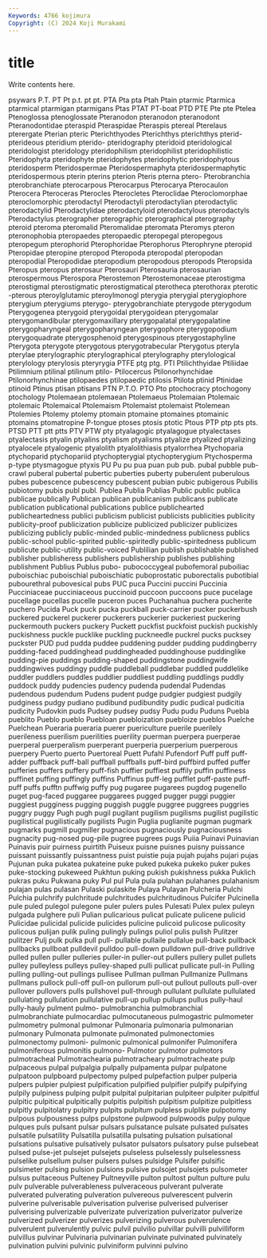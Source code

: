 ```yaml
---
Keywords: 4766 kojimura
Copyright: (C) 2024 Koji Murakami
---
```


# title

Write contents here.



 psywars P.T.
PT Pt p.t. pt pt. PTA Pta pta Ptah Ptain
ptarmic Ptarmica ptarmical ptarmigan ptarmigans Ptas PTAT PT-boat PTD PTE
Pte pte Ptelea Ptenoglossa ptenoglossate Pteranodon pteranodon pteranodont Pteranodontidae pteraspid
Pteraspidae Pteraspis ptereal Pterelaus pterergate Pterian pteric Pterichthyodes Pterichthys pterichthys
pterid- pterideous pteridium pterido- pteridography pteridoid pteridological pteridologist pteridology pteridophilism
pteridophilist pteridophilistic Pteridophyta pteridophyte pteridophytes pteridophytic pteridophytous pteridosperm Pteridospermae Pteridospermaphyta
pteridospermaphytic pteridospermous pterin pterins pterion Pteris pterna ptero- Pterobranchia pterobranchiate
pterocarpous Pterocarpus Pterocarya Pterocaulon Pterocera Pteroceras Pterocles Pterocletes Pteroclidae Pteroclomorphae
pteroclomorphic pterodactyl Pterodactyli pterodactylian pterodactylic pterodactylid Pterodactylidae pterodactyloid pterodactylous pterodactyls
Pterodactylus pterographer pterographic pterographical pterography pteroid pteroma pteromalid Pteromalidae pteromata
Pteromys pteron pteronophobia pteropaedes pteropaedic pteropegal pteropegous pteropegum pterophorid Pterophoridae
Pterophorus Pterophryne pteropid Pteropidae pteropine pteropod Pteropoda pteropodal pteropodan pteropodial
Pteropodidae pteropodium pteropodous pteropods Pteropsida Pteropus pteropus pterosaur Pterosauri Pterosauria
pterosaurian pterospermous Pterospora Pterostemon Pterostemonaceae pterostigma pterostigmal pterostigmatic pterostigmatical pterotheca
pterothorax pterotic -pterous pteroylglutamic pteroylmonogl pterygia pterygial pterygiophore pterygium pterygiums
pterygo- pterygobranchiate pterygode pterygodum Pterygogenea pterygoid pterygoidal pterygoidean pterygomalar pterygomandibular
pterygomaxillary pterygopalatal pterygopalatine pterygopharyngeal pterygopharyngean pterygophore pterygopodium pterygoquadrate pterygosphenoid pterygospinous
pterygostaphyline Pterygota pterygote pterygotous pterygotrabecular Pterygotus pteryla pterylae pterylographic pterylographical
pterylography pterylological pterylology pterylosis pteryrygia PTFE ptg ptg. PTI Ptilichthyidae
Ptiliidae Ptilimnium ptilinal ptilinum ptilo- Ptilocercus Ptilonorhynchidae Ptilonorhynchinae ptilopaedes ptilopaedic
ptilosis Ptilota ptinid Ptinidae ptinoid Ptinus ptisan ptisans PTN P.T.O.
PTO Pto ptochocracy ptochogony ptochology Ptolemaean ptolemaean Ptolemaeus Ptolemaian Ptolemaic
ptolemaic Ptolemaical Ptolemaism Ptolemaist ptolemaist Ptolemean Ptolemies Ptolemy ptolemy ptomain
ptomaine ptomaines ptomainic ptomains ptomatropine P-tongue ptoses ptosis ptotic Ptous
PTP ptp pts pts. PTSD PTT ptt ptts PTV PTW
pty ptyalagogic ptyalagogue ptyalectases ptyalectasis ptyalin ptyalins ptyalism ptyalisms ptyalize
ptyalized ptyalizing ptyalocele ptyalogenic ptyalolith ptyalolithiasis ptyalorrhea Ptychoparia ptychoparid ptychopariid
ptychopterygial ptychopterygium Ptychosperma p-type ptysmagogue ptyxis PU Pu pu pua
puan pub pub. pubal pubble pub-crawl puberal pubertal pubertic puberties
puberty puberulent puberulous pubes pubescence pubescency pubescent pubian pubic pubigerous
Pubilis pubiotomy pubis publ publ. Publea Publia Publias Public public
publica publicae publically Publican publican publicanism publicans publicate publication publicational
publications publice publichearted publicheartedness publici publicism publicist publicists publicities publicity
publicity-proof publicization publicize publicized publicizer publicizes publicizing publicly public-minded public-mindedness
publicness publics public-school public-spirited public-spiritedly public-spiritedness publicum publicute public-utility public-voiced
Publilian publish publishable published publisher publisheress publishers publishership publishes publishing
publishment Publius Publus pubo- pubococcygeal pubofemoral puboiliac puboischiac puboischial puboischiatic
puboprostatic puborectalis pubotibial pubourethral pubovesical pubs PUC puca Puccini puccini
Puccinia Pucciniaceae pucciniaceous puccinoid puccoon puccoons puce pucelage pucellage pucellas
pucelle puceron puces Puchanahua puchera pucherite puchero Pucida Puck puck
pucka puckball puck-carrier pucker puckerbush puckered puckerel puckerer puckerers puckerier
puckeriest puckering puckermouth puckers puckery Puckett puckfist puckfoist puckish puckishly
puckishness puckle pucklike puckling puckneedle puckrel pucks pucksey puckster PUD
pud pudda puddee puddening pudder pudding puddingberry pudding-faced puddinghead puddingheaded
puddinghouse puddinglike pudding-pie puddings pudding-shaped puddingstone puddingwife puddingwives puddingy puddle
puddleball puddlebar puddled puddlelike puddler puddlers puddles puddlier puddliest puddling
puddlings puddly puddock puddy pudencies pudency pudenda pudendal Pudendas pudendous
pudendum Pudens pudent pudge pudgier pudgiest pudgily pudginess pudgy pudiano
pudibund pudibundity pudic pudical pudicitia pudicity Pudovkin puds Pudsey pudsey
pudsy Pudu pudu Puduns Puebla pueblito Pueblo pueblo Puebloan puebloization
puebloize pueblos Puelche Puelchean Pueraria pueraria puerer puericulture puerile puerilely
puerileness puerilism puerilities puerility puerman puerpera puerperae puerperal puerperalism puerperant
puerperia puerperium puerperous puerpery Puerto puerto Puertoreal Puett Pufahl Pufendorf
Puff puff puff-adder puffback puff-ball puffball puffballs puff-bird puffbird puffed
puffer pufferies puffers puffery puff-fish puffier puffiest puffily puffin puffiness
puffinet puffing puffingly puffins Puffinus puff-leg pufflet puff-paste puff-puff puffs
pufftn puffwig puffy pug pugaree pugarees pugdog pugenello puget pug-faced
puggaree puggarees pugged pugger puggi puggier puggiest pugginess pugging puggish
puggle puggree puggrees puggries puggry puggy Pugh pugh pugil pugilant
pugilism pugilisms pugilist pugilistic pugilistical pugilistically pugilists Pugin Puglia puglianite
pugman pugmark pugmarks pugmill pugmiller pugnacious pugnaciously pugnaciousness pugnacity pug-nosed
pug-pile pugree pugrees pugs Puiia Puinavi Puinavian Puinavis puir puirness
puirtith Puiseux puisne puisnes puisny puissance puissant puissantly puissantness puist
puistie puja pujah pujahs pujari pujas Pujunan puka pukatea pukateine
puke puked pukeka pukeko puker pukes puke-stocking pukeweed Pukhtun puking
pukish pukishness pukka Puklich pukras puku Pukwana puky Pul pul
Pula pula pulahan pulahanes pulahanism pulajan pulas pulasan Pulaski pulaskite
Pulaya Pulayan Pulcheria Pulchi Pulchia pulchrify pulchritude pulchritudes pulchritudinous Pulcifer
Pulcinella pule puled pulegol pulegone puler pulers pules Pulesati Pulex
pulex puleyn pulgada pulghere puli Pulian pulicarious pulicat pulicate pulicene
pulicid Pulicidae pulicidal pulicide pulicides pulicine pulicoid pulicose pulicosity pulicous
pulijan pulik puling pulingly pulings puliol pulis pulish Pulitzer pulitzer
Pulj pulk pulka pull pull- pullable pullaile pullalue pull-back pullback
pullbacks pullboat pulldevil pulldoo pull-down pulldown pull-drive pulldrive pulled pullen
puller pulleries puller-in puller-out pullers pullery pullet pullets pulley pulleyless
pulleys pulley-shaped pulli pullicat pullicate pull-in Pulling pulling pulling-out pullings
pullisee Pullman pullman Pullmanize Pullmans pullmans pullock pull-off pull-on pullorum
pull-out pullout pullouts pull-over pullover pullovers pulls pullshovel pull-through pullulant
pullulate pullulated pullulating pullulation pullulative pull-up pullup pullups pullus pully-haul
pully-hauly pulment pulmo- pulmobranchia pulmobranchial pulmobranchiate pulmocardiac pulmocutaneous pulmogastric pulmometer
pulmometry pulmonal pulmonar Pulmonaria pulmonaria pulmonarian pulmonary Pulmonata pulmonate pulmonated
pulmonectomies pulmonectomy pulmoni- pulmonic pulmonical pulmonifer Pulmonifera pulmoniferous pulmonitis pulmono-
Pulmotor pulmotor pulmotors pulmotracheal Pulmotrachearia pulmotracheary pulmotracheate pulp pulpaceous pulpal
pulpalgia pulpally pulpamenta pulpar pulpatone pulpatoon pulpboard pulpectomy pulped pulpefaction
pulper pulperia pulpers pulpier pulpiest pulpification pulpified pulpifier pulpify pulpifying
pulpily pulpiness pulping pulpit pulpital pulpitarian pulpiteer pulpiter pulpitful pulpitic
pulpitical pulpitically pulpitis pulpitish pulpitism pulpitize pulpitless pulpitly pulpitolatry pulpitry
pulpits pulpitum pulpless pulplike pulpotomy pulpous pulpousness pulps pulpstone pulpwood
pulpwoods pulpy pulque pulques puls pulsant pulsar pulsars pulsatance pulsate
pulsated pulsates pulsatile pulsatility Pulsatilla pulsatilla pulsating pulsation pulsational pulsations
pulsative pulsatively pulsator pulsators pulsatory pulse pulsebeat pulsed pulse-jet pulsejet
pulsejets pulseless pulselessly pulselessness pulselike pulsellum pulser pulsers pulses pulsidge
Pulsifer pulsific pulsimeter pulsing pulsion pulsions pulsive pulsojet pulsojets pulsometer
pulsus pultaceous Pulteney Pultneyville pulton pultost pultun pulture pulu pulv
pulverable pulverableness pulveraceous pulverant pulverate pulverated pulverating pulveration pulvereous pulverescent
pulverin pulverine pulverisable pulverisation pulverise pulverised pulveriser pulverising pulverizable pulverizate
pulverization pulverizator pulverize pulverized pulverizer pulverizes pulverizing pulverous pulverulence pulverulent
pulverulently pulvic pulvil pulvilio pulvillar pulvilli pulvilliform pulvillus pulvinar Pulvinaria
pulvinarian pulvinate pulvinated pulvinately pulvination pulvini pulvinic pulviniform pulvinni pulvino
